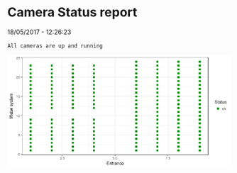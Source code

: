 Camera Status report
================
18/05/2017 - 12:26:23

    All cameras are up and running

![](camreport_files/figure-markdown_github/unnamed-chunk-2-1.png)
